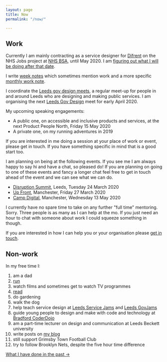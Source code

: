 ```yaml
---
layout: page
title: Now
permalink: "/now/"

---
```

## Work

Currently I am mainly contracting as a service designer for [Difrent](//difrent.co.uk) on the NHS Jobs project at [NHS BSA](//www.nhsbsa.nhs.uk), until May 2020. I am [figuring out what I will be doing after that date](/work-note-2020-january/).

I write [week notes](/tags#weeknotes) which sometimes mention work and a more specific [monthly work note](/tags#work%20notes).

I coordinate the [Leeds gov design meets](/leedsgovdesign/), a regular meet-up for people in and around Leeds who are designing and making public services. I am organising the next [Leeds Gov Design](/leedsgovdesign) meet for early April 2020.

My upcoming speaking engagements:

* A public one, on accessible and inclusive products and services, at the next Product People North, Friday 15 May 2020
* A private one, on my running adventures in 2019

If you are interested in me doing a session at your place of work or event, please get in touch. If you have something specific in mind that is a good start too.

I am planning on being at the following events. If you see me I am always happy to say hi and have a chat, so pleased do! If you are planning on going to one of these events and fancy a longer chat feel free to get in touch ahead of the event and we can see what we can do.

* [Disruption Summit](https://disruptionsummit.co.uk/), Leeds, Tuesday 24 March 2020
* [Up Front](https://upfrontconf.com), Manchester, Friday 27 March 2020
* [Camp Digital](https://www.wearesigma.com/campdigital/2020/), Manchester, Wednesday 13 May 2020

I currently have no spare time to take on any further "full time" mentoring. Sorry. Three people is as many as I can help at the mo. If you just need an hour to chat with someone about work I could squeeze something in though.

If you are interested in how I can help you or your organisation please [get in touch](/contact).

## Non-work

In my free time I:

 1. am a dad
 2. [run](https://www.strava.com/athletes/41247532)
 3. watch films and sometimes get to watch TV programmes
 4. [read](https://www.goodreads.com/user/show/4156043-si-wilson)
 5. do gardening
 6. walk the dog
 7. help teach service design at [Leeds Service Jams](//gsjleeds.wordpress.com) and [Leeds GovJams](//leedsgovjam.wordpress.com/)
 8. guide young people to design and make with code and technology at [Bradford CoderDojo](//bradford-coderdojo.github.io)
 9. am a part-time lecturer on design and communication at Leeds Beckett university
10. write posts on [my blog](/all-posts/)
11. still support Grimsby Town Football Club
12. try to follow Brooklyn Nets, despite the five hour time difference

<a href="/past/" class="more-link">What I have done in the past →</a>
